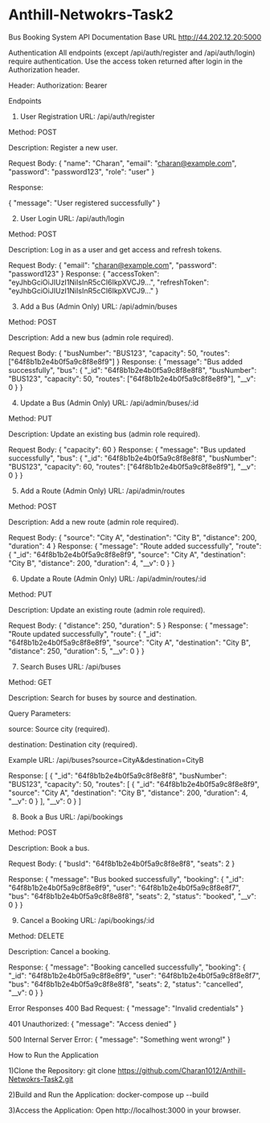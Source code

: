# Anthill-Netwokrs-Task2

Bus Booking System API Documentation
Base URL
http://44.202.12.20:5000


Authentication
All endpoints (except /api/auth/register and /api/auth/login) require authentication. Use the access token returned after login in the Authorization header.

Header:
Authorization: Bearer <accessToken>


Endpoints
1. User Registration
URL: /api/auth/register

Method: POST

Description: Register a new user.

Request Body:
{
  "name": "Charan",
  "email": "charan@example.com",
  "password": "password123",
  "role": "user"
}

Response:

{
  "message": "User registered successfully"
}

2. User Login
URL: /api/auth/login

Method: POST

Description: Log in as a user and get access and refresh tokens.

Request Body:
{
  "email": "charan@example.com",
  "password": "password123"
}
Response:
{
  "accessToken": "eyJhbGciOiJIUzI1NiIsInR5cCI6IkpXVCJ9...",
  "refreshToken": "eyJhbGciOiJIUzI1NiIsInR5cCI6IkpXVCJ9..."
}

3. Add a Bus (Admin Only)
URL: /api/admin/buses

Method: POST

Description: Add a new bus (admin role required).

Request Body:
{
  "busNumber": "BUS123",
  "capacity": 50,
  "routes": ["64f8b1b2e4b0f5a9c8f8e8f9"]
}
Response:
{
  "message": "Bus added successfully",
  "bus": {
    "_id": "64f8b1b2e4b0f5a9c8f8e8f8",
    "busNumber": "BUS123",
    "capacity": 50,
    "routes": ["64f8b1b2e4b0f5a9c8f8e8f9"],
    "__v": 0
  }
}

4. Update a Bus (Admin Only)
URL: /api/admin/buses/:id

Method: PUT

Description: Update an existing bus (admin role required).

Request Body:
{
  "capacity": 60
}
Response:
{
  "message": "Bus updated successfully",
  "bus": {
    "_id": "64f8b1b2e4b0f5a9c8f8e8f8",
    "busNumber": "BUS123",
    "capacity": 60,
    "routes": ["64f8b1b2e4b0f5a9c8f8e8f9"],
    "__v": 0
  }
}

5. Add a Route (Admin Only)
URL: /api/admin/routes

Method: POST

Description: Add a new route (admin role required).

Request Body:
{
  "source": "City A",
  "destination": "City B",
  "distance": 200,
  "duration": 4
}
Response:
{
  "message": "Route added successfully",
  "route": {
    "_id": "64f8b1b2e4b0f5a9c8f8e8f9",
    "source": "City A",
    "destination": "City B",
    "distance": 200,
    "duration": 4,
    "__v": 0
  }
}

6. Update a Route (Admin Only)
URL: /api/admin/routes/:id

Method: PUT

Description: Update an existing route (admin role required).

Request Body:
{
  "distance": 250,
  "duration": 5
}
Response:
{
  "message": "Route updated successfully",
  "route": {
    "_id": "64f8b1b2e4b0f5a9c8f8e8f9",
    "source": "City A",
    "destination": "City B",
    "distance": 250,
    "duration": 5,
    "__v": 0
  }
}

7. Search Buses
URL: /api/buses

Method: GET

Description: Search for buses by source and destination.

Query Parameters:

source: Source city (required).

destination: Destination city (required).

Example URL:
/api/buses?source=CityA&destination=CityB

Response:
[
  {
    "_id": "64f8b1b2e4b0f5a9c8f8e8f8",
    "busNumber": "BUS123",
    "capacity": 50,
    "routes": [
      {
        "_id": "64f8b1b2e4b0f5a9c8f8e8f9",
        "source": "City A",
        "destination": "City B",
        "distance": 200,
        "duration": 4,
        "__v": 0
      }
    ],
    "__v": 0
  }
]

8. Book a Bus
URL: /api/bookings

Method: POST

Description: Book a bus.

Request Body:
{
  "busId": "64f8b1b2e4b0f5a9c8f8e8f8",
  "seats": 2
}

Response:
{
  "message": "Bus booked successfully",
  "booking": {
    "_id": "64f8b1b2e4b0f5a9c8f8e8f9",
    "user": "64f8b1b2e4b0f5a9c8f8e8f7",
    "bus": "64f8b1b2e4b0f5a9c8f8e8f8",
    "seats": 2,
    "status": "booked",
    "__v": 0
  }
}

9. Cancel a Booking
URL: /api/bookings/:id

Method: DELETE

Description: Cancel a booking.

Response:
{
  "message": "Booking cancelled successfully",
  "booking": {
    "_id": "64f8b1b2e4b0f5a9c8f8e8f9",
    "user": "64f8b1b2e4b0f5a9c8f8e8f7",
    "bus": "64f8b1b2e4b0f5a9c8f8e8f8",
    "seats": 2,
    "status": "cancelled",
    "__v": 0
  }
}

Error Responses
400 Bad Request:
{
  "message": "Invalid credentials"
}

401 Unauthorized:
{
  "message": "Access denied"
}

500 Internal Server Error:
{
  "message": "Something went wrong!"
}

How to Run the Application

1)Clone the Repository:
git clone https://github.com/Charan1012/Anthill-Netwokrs-Task2.git

2)Build and Run the Application:
docker-compose up --build

3)Access the Application:
Open http://localhost:3000 in your browser.











